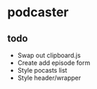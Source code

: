# podcaster

## todo
* Swap out clipboard.js
* Create add episode form
* Style pocasts list
* Style header/wrapper
